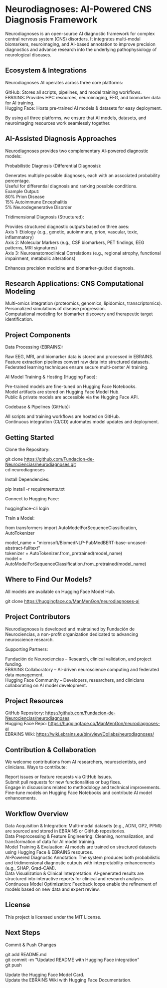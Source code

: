 # Neurodiagnoses: AI-Powered CNS Diagnosis Framework

Neurodiagnoses is an open-source AI diagnostic framework for complex central nervous system (CNS) disorders. It integrates multi-modal biomarkers, neuroimaging, and AI-based annotation to improve precision diagnostics and advance research into the underlying pathophysiology of neurological diseases.

## Ecosystem & Integrations

Neurodiagnoses AI operates across three core platforms:

GitHub: Stores all scripts, pipelines, and model training workflows.  
EBRAINS: Provides HPC resources, neuroimaging, EEG, and biomarker data for AI training.  
Hugging Face: Hosts pre-trained AI models & datasets for easy deployment.  

By using all three platforms, we ensure that AI models, datasets, and neuroimaging resources work seamlessly together.

## AI-Assisted Diagnosis Approaches

Neurodiagnoses provides two complementary AI-powered diagnostic models:

Probabilistic Diagnosis (Differential Diagnosis):

Generates multiple possible diagnoses, each with an associated probability percentage.  
Useful for differential diagnosis and ranking possible conditions.  
Example Output:  
80% Prion Disease  
15% Autoimmune Encephalitis  
5% Neurodegenerative Disorder  

Tridimensional Diagnosis (Structured):

Provides structured diagnostic outputs based on three axes:  
Axis 1: Etiology (e.g., genetic, autoimmune, prion, vascular, toxic, inflammatory)  
Axis 2: Molecular Markers (e.g., CSF biomarkers, PET findings, EEG patterns, MRI signatures)  
Axis 3: Neuroanatomoclinical Correlations (e.g., regional atrophy, functional impairment, metabolic alterations)  

Enhances precision medicine and biomarker-guided diagnosis.

## Research Applications: CNS Computational Modeling

Multi-omics integration (proteomics, genomics, lipidomics, transcriptomics).  
Personalized simulations of disease progression.  
Computational modeling for biomarker discovery and therapeutic target identification.  

## Project Components

Data Processing (EBRAINS):  

Raw EEG, MRI, and biomarker data is stored and processed in EBRAINS.  
Feature extraction pipelines convert raw data into structured datasets.  
Federated learning techniques ensure secure multi-center AI training.  

AI Model Training & Hosting (Hugging Face):  

Pre-trained models are fine-tuned on Hugging Face Notebooks.  
Model artifacts are stored on Hugging Face Model Hub.  
Public & private models are accessible via the Hugging Face API.  

Codebase & Pipelines (GitHub):  

All scripts and training workflows are hosted on GitHub.  
Continuous integration (CI/CD) automates model updates and deployment.  

## Getting Started

Clone the Repository:  

git clone https://github.com/Fundacion-de-Neurociencias/neurodiagnoses.git  
cd neurodiagnoses  

Install Dependencies:  

pip install -r requirements.txt  

Connect to Hugging Face:  

huggingface-cli login  

Train a Model:  

from transformers import AutoModelForSequenceClassification, AutoTokenizer  

model_name = "microsoft/BiomedNLP-PubMedBERT-base-uncased-abstract-fulltext"  
tokenizer = AutoTokenizer.from_pretrained(model_name)  
model = AutoModelForSequenceClassification.from_pretrained(model_name)  

## Where to Find Our Models?

All models are available on Hugging Face Model Hub.  

git clone https://huggingface.co/ManMenGon/neurodiagnoses-ai  

## Project Contributors

Neurodiagnoses is developed and maintained by Fundación de Neurociencias, a non-profit organization dedicated to advancing neuroscience research.

Supporting Partners:

Fundación de Neurociencias – Research, clinical validation, and project funding.  
EBRAINS Collaboratory – AI-driven neuroscience computing and federated data management.  
Hugging Face Community – Developers, researchers, and clinicians collaborating on AI model development.  

## Project Resources

GitHub Repository: https://github.com/Fundacion-de-Neurociencias/neurodiagnoses  
Hugging Face Repo: https://huggingface.co/ManMenGon/neurodiagnoses-ai  
EBRAINS Wiki: https://wiki.ebrains.eu/bin/view/Collabs/neurodiagnoses/  

## Contribution & Collaboration

We welcome contributions from AI researchers, neuroscientists, and clinicians. Ways to contribute:

Report issues or feature requests via GitHub Issues.  
Submit pull requests for new functionalities or bug fixes.  
Engage in discussions related to methodology and technical improvements.  
Fine-tune models on Hugging Face Notebooks and contribute AI model enhancements.  

## Workflow Overview

Data Acquisition & Integration: Multi-modal datasets (e.g., ADNI, GP2, PPMI) are sourced and stored in EBRAINS or GitHub repositories.  
Data Preprocessing & Feature Engineering: Cleaning, normalization, and transformation of data for AI model training.  
Model Training & Evaluation: AI models are trained on structured datasets using Hugging Face & EBRAINS resources.  
AI-Powered Diagnostic Annotation: The system produces both probabilistic and tridimensional diagnostic outputs with interpretability enhancements (e.g., SHAP, Grad-CAM).  
Data Visualization & Clinical Interpretation: AI-generated results are structured into interactive reports for clinical and research analysis.  
Continuous Model Optimization: Feedback loops enable the refinement of models based on new data and expert review.  

## License

This project is licensed under the MIT License.

## Next Steps

Commit & Push Changes  

git add README.md  
git commit -m "Updated README with Hugging Face integration"  
git push  

Update the Hugging Face Model Card.  
Update the EBRAINS Wiki with Hugging Face Documentation.  
